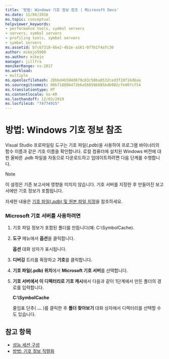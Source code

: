 ```yaml
---
title: '방법: Windows 기호 정보 참조 | Microsoft Docs'
ms.date: 11/04/2016
ms.topic: conceptual
helpviewer_keywords:
- performance tools, symbol servers
- servers, symbol servers
- profiling tools, symbol servers
- symbol servers
ms.assetid: b7c67318-6be2-4b1e-a161-077b1f4a7c30
author: mikejo5000
ms.author: mikejo
manager: jillfra
monikerRange: vs-2017
ms.workload:
- multiple
ms.openlocfilehash: 28bbd4b584d679c03c58ba8532ced3f28f16d6aa
ms.sourcegitcommit: 00b71889bd72b6a566586885bdb982cfe807cf54
ms.translationtype: HT
ms.contentlocale: ko-KR
ms.lasthandoff: 12/03/2019
ms.locfileid: "74774915"
---
```

# <a name="how-to-reference-windows-symbol-information"></a>방법: Windows 기호 정보 참조
Visual Studio 프로파일링 도구는 기호 파일(.*pdb*)을 사용하여 프로그램 바이너리의 함수 이름과 같은 기호 이름을 확인합니다. 로컬 컴퓨터에 설치된 Windows 버전에 대한 올바른 .*pdb* 파일을 자동으로 다운로드하고 업데이트하려면 다음 단계를 수행합니다.

> [!NOTE]
> 이 설정은 기존 보고서에 영향을 미치지 않습니다. 기호 서버를 지정한 후 만들어진 보고서에만 기호 정보가 포함됩니다.

 자세한 내용은 [기호 파일(.*pdb*) 및 원본 파일 지정](../debugger/specify-symbol-dot-pdb-and-source-files-in-the-visual-studio-debugger.md)을 참조하세요.

### <a name="to-use-the-microsoft-symbol-server"></a>Microsoft 기호 서버를 사용하려면

1. 기호 파일 정보가 포함된 폴더를 만듭니다(예: C:\SymbolCache).

2. **도구** 메뉴에서 **옵션**을 클릭합니다.

     **옵션** 대화 상자가 표시됩니다.

3. **디버깅** 트리를 확장하고 **기호**를 클릭합니다.

4. **기호 파일(.pdb) 위치**에서 **Microsoft 기호 서버**를 선택합니다.

5. **기호 서버에서 이 디렉터리로 기호 캐시**에서 다음과 같이 1단계에서 만든 폴더의 경로를 입력합니다.

     **C:\SymbolCache**

     줄임표 단추( **...** )를 클릭한 후 **폴더 찾아보기** 대화 상자에서 디렉터리를 선택할 수도 있습니다.

## <a name="see-also"></a>참고 항목
- [성능 세션 구성](../profiling/configuring-performance-sessions.md)
- [방법: 기호 정보 직렬화](../profiling/how-to-serialize-symbol-information.md)
